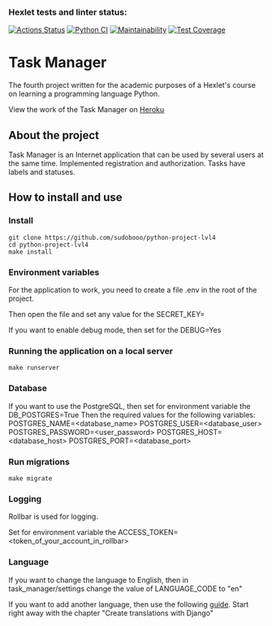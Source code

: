 ### Hexlet tests and linter status:
[![Actions Status](https://github.com/sudobooo/python-project-lvl4/workflows/hexlet-check/badge.svg)](https://github.com/sudobooo/python-project-lvl4/actions)
[![Python CI](https://github.com/sudobooo/python-project-lvl4/actions/workflows/pyci.yml/badge.svg)](https://github.com/sudobooo/python-project-lvl4/actions/workflows/pyci.yml)
[![Maintainability](https://api.codeclimate.com/v1/badges/e4b98cb6d78c3f19e4a4/maintainability)](https://codeclimate.com/github/sudobooo/python-project-lvl4/maintainability)
[![Test Coverage](https://api.codeclimate.com/v1/badges/e4b98cb6d78c3f19e4a4/test_coverage)](https://codeclimate.com/github/sudobooo/python-project-lvl4/test_coverage)


# Task Manager

The fourth project written for the academic purposes of a Hexlet's course on learning a programming language Python.

View the work of the Task Manager on [Heroku](https://vibrant-madame-12861.herokuapp.com/)

## About the project

Task Manager is an Internet application that can be used by several users at the same time. Implemented registration and authorization. Tasks have labels and statuses.

## How to install and use

### Install
```
git clone https://github.com/sudobooo/python-project-lvl4
cd python-project-lvl4
make install
```

### Environment variables

For the application to work, you need to create a file .env in the root of the project.

Then open the file and set any value for the SECRET_KEY=<anything>

If you want to enable debug mode, then set for the DEBUG=Yes

### Running the application on a local server

```
make runserver
```

### Database

If you want to use the PostgreSQL, then set for environment variable the DB_POSTGRES=True
Then the required values for the following variables:
POSTGRES_NAME=<database_name>
POSTGRES_USER=<database_user>
POSTGRES_PASSWORD=<user_password>
POSTGRES_HOST=<database_host>
POSTGRES_PORT=<database_port>

### Run migrations

```
make migrate
```

### Logging

Rollbar is used for logging.

Set for environment variable the ACCESS_TOKEN=<token_of_your_account_in_rollbar>

### Language

If you want to change the language to English, then in task_manager/settings change the value of LANGUAGE_CODE to "en"

If you want to add another language, then use the following [guide](https://djangowaves.com/tutorial/multiple-languages-in-Django).
Start right away with the chapter "Create translations with Django"
